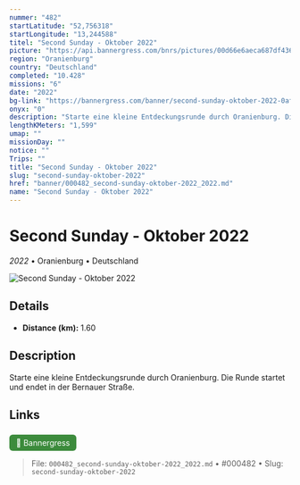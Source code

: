 ```yaml
---
nummer: "482"
startLatitude: "52,756318"
startLongitude: "13,244588"
titel: "Second Sunday - Oktober 2022"
picture: "https://api.bannergress.com/bnrs/pictures/00d66e6aeca687df4367e67fceabf1ed"
region: "Oranienburg"
country: "Deutschland"
completed: "10.428"
missions: "6"
date: "2022"
bg-link: "https://bannergress.com/banner/second-sunday-oktober-2022-0afa"
onyx: "0"
description: "Starte eine kleine Entdeckungsrunde durch Oranienburg. Die Runde startet und endet in der Bernauer Straße."
lengthKMeters: "1,599"
umap: ""
missionDay: ""
notice: ""
Trips: ""
title: "Second Sunday - Oktober 2022"
slug: "second-sunday-oktober-2022"
href: "banner/000482_second-sunday-oktober-2022_2022.md"
name: "Second Sunday - Oktober 2022"
---
```

# Second Sunday - Oktober 2022

*2022* • Oranienburg • Deutschland

![Second Sunday - Oktober 2022](https://api.bannergress.com/bnrs/pictures/00d66e6aeca687df4367e67fceabf1ed)



## Details
- **Distance (km):** 1.60






## Description
Starte eine kleine Entdeckungsrunde durch Oranienburg. Die Runde startet und endet in der Bernauer Straße.



## Links
<a href="https://bannergress.com/banner/second-sunday-oktober-2022-0afa" style="display:inline-block;margin:6px 8px 0 0;padding:6px 12px;background:#3c8b3c;color:#fff;text-decoration:none;border-radius:6px;">🔗 Bannergress</a>




> File: `000482_second-sunday-oktober-2022_2022.md` • #000482 • Slug: `second-sunday-oktober-2022`
